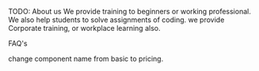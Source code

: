 TODO:
About us 
 We provide training to beginners or working professional.    We  also help students to solve assignments of coding. we provide Corporate training, or workplace learning also.

FAQ's

change component name from basic to pricing.
